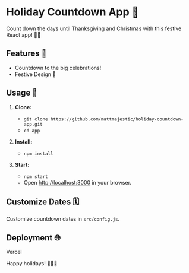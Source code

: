 # Holiday Countdown App 🎉

Count down the days until Thanksgiving and Christmas with this festive React app! 🦃🎄

## Features 🌟

- Countdown to the big celebrations!
- Festive Design 🎅

## Usage 🚀

1. **Clone:**
   - `git clone https://github.com/mattmajestic/holiday-countdown-app.git`
   - `cd app`

2. **Install:**
   - `npm install`

3. **Start:**
   - `npm start`
   - Open [http://localhost:3000](http://localhost:3000) in your browser.

## Customize Dates 🗓️

Customize countdown dates in `src/config.js`.

## Deployment 🌐

Vercel


Happy holidays! 🦃🎅✨
